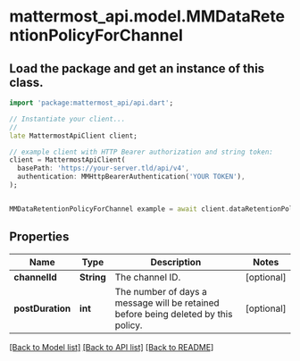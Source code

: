 # mattermost_api.model.MMDataRetentionPolicyForChannel

## Load the package and get an instance of this class.
```dart
import 'package:mattermost_api/api.dart';

// Instantiate your client...
//
late MattermostApiClient client;

// example client with HTTP Bearer authorization and string token:
client = MattermostApiClient(
  basePath: 'https://your-server.tld/api/v4',
  authentication: MMHttpBearerAuthentication('YOUR TOKEN'),
);


MMDataRetentionPolicyForChannel example = await client.dataRetentionPolicyForChannel.FUNCTION_THAT_RETURNS_THIS_CLASS();

```

## Properties
Name | Type | Description | Notes
------------ | ------------- | ------------- | -------------
**channelId** | **String** | The channel ID. | [optional] 
**postDuration** | **int** | The number of days a message will be retained before being deleted by this policy. | [optional] 

[[Back to Model list]](../GENERATED_README.md#documentation-for-models) [[Back to API list]](../GENERATED_README.md#documentation-for-api-endpoints) [[Back to README]](../GENERATED_README.md)


